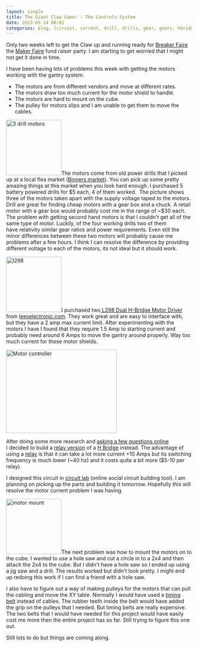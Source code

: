```yaml
---
layout: single
title: The Giant Claw Game! - The Controls System 
date: 2013-05-14 00:01
categories: blog, [circuit, current, drill, drills, gear, gears, hbridge, motors, Projects, pulley, relay]
---
```

Only two weeks left to get the Claw up and running ready for <a href="http://vancouver.makerfaire.ca/breaker-faire-may-25th/">Breaker Faire</a> the <a href="http://vancouver.makerfaire.ca/">Maker Faire</a> fund raiser party. I am starting to get worried that I might not get it done in time.

I have been having lots of problems this week with getting the motors working with the gantry system.
<ul>
	<li>The motors are from different vendors and move at different rates.</li>
	<li>The motors draw too much current for the motor shield to handle.</li>
	<li>The motors are hard to mount on the cube.</li>
	<li>The pulley for motors slips and I am unable to get them to move the cables.</li>
</ul>
<a href="/public/uploads/2013/05/2013-05-05-17.32.27.jpg"><img class="size-thumbnail wp-image-3288 alignright" alt="3 drill motors" src="/public/uploads/2013/05/2013-05-05-17.32.27-150x150.jpg" width="150" height="150" /></a>The motors come from old power drills that I picked up at a local flea market (<a href="http://www.welcometoeastvan.com/2011/09/binners-market-dtes/">Binners market</a>). You can pick up some pretty amazing things at this market when you look hard enough. I purchased 5 battery powered drills for $5 each, 4 of them worked.  The picture shows three of the motors taken apart with the supply voltage taped to the motors. Drill are great for finding cheap motors with a gear box and a chuck. A retail motor with a gear box would probably cost me in the range of ~$30 each. The problem with getting second hand motors is that I couldn't get all of the same type of motor. Luckily, of the four working drills two of them have relativity similar gear ratios and power requirements. Even still the minor differences between these two motors will probably cause me problems after a few hours. I think I can resolve the difference by providing different voltage to each of the motors, its not ideal but it should work.

<a href="/public/uploads/2013/05/l298.png"><img class="size-thumbnail wp-image-3291 alignleft" alt="l298" src="/public/uploads/2013/05/l298-150x150.png" width="150" height="150" /></a>I purchased two<a href="http://www.seeedstudio.com/depot/l298-dual-hbridge-motor-driver-p-284.html"> L298 Dual H-Bridge Motor Driver</a> from <a href="http://www.leeselectronic.com/">leeselectronic.com</a>. They work great and are easy to interface with, but they have a 2 amp max current limit. After experimenting with the motors I have I found that they require 1.5 Amp to starting current and probably need around 6 Amps to move the gantry around properly. Way too much current for these motor shields.

<a href="https://www.circuitlab.com/circuit/4p5cgq/big-claw-game/#menu_file_link_and_share"><img class="size-medium wp-image-3289 alignright" style="line-height: 18px;" alt="Motor controller" src="/public/uploads/2013/05/big-claw-game-300x226.png" width="300" height="226" /></a>

After doing some more research and <a href="http://electronics.stackexchange.com/questions/68706/circuit-version-of-a-simple-if-else-program">asking a few questions online</a> I decided to build a <a href="http://nvhs.wordpress.com/project/catspberry/motor-controller/">relay version</a> of a <a href="http://www.instructables.com/id/How-to-make-an-H-bridge/?ALLSTEPS">H Bridge</a> instead. The advantage of using a <a href="http://en.wikipedia.org/wiki/Relay">relay</a> is that it can take a lot more current +10 Amps but its switching frequency is much lower (~40 hz) and it costs quite a bit more ($5-10 per relay).

I designed this circuit in <a href="https://www.circuitlab.com/">circuit lab</a> (online social circuit building tool). I am planning on picking up the parts and building it tomorrow. Hopefully this will resolve the motor current problem I was having.

<a href="/public/uploads/2013/05/2013-05-12-13.59.36.jpg"><img class="size-thumbnail wp-image-3292 alignleft" alt="motor mount " src="/public/uploads/2013/05/2013-05-12-13.59.36-150x150.jpg" width="150" height="150" /></a>The next problem was how to mount the motors on to the cube. I wanted to use a hole saw and cut a circle in to a 2x4 and then attach the 2x4 to the cube. But I didn't have a hole saw so I ended up using a jig saw and a drill. The results worked but didn't look pretty. I might end up redoing this work if I can find a friend with a hole saw.

I also have to figure out a way of making pulleys for the motors that can pull the cabling and move the XY table. Normally I would have used a <a href="http://en.wikipedia.org/wiki/Toothed_belt">timing belt</a> instead of cables. The rubber teeth inside the belt would have added the grip on the pulleys that I needed. But timing belts are really expensive. The two belts that I would have needed for this project would have easily cost me more then the entire project has so far. Still trying to figure this one out.

Still lots to do but things are coming along.
